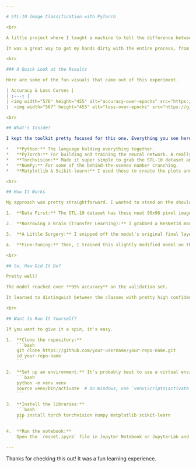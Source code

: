 ```yaml
---

# STL-10 Image Classification with PyTorch

<br>

A little project where I taught a machine to tell the difference between airplanes, cats, dogs, and a few other things. I used the STL-10 dataset and fine-tuned a ResNet18 model to see how well it could learn.

It was a great way to get my hands dirty with the entire process, from getting the data ready to seeing the final predictions. And honestly, it turned out better than I expected.

<br>

### A Quick Look at the Results

Here are some of the fun visuals that came out of this experiment.

| Accuracy & Loss Curves |
| :---: |
| <img width="576" height="455" alt="accuracy-over-epochs" src="https://github.com/user-attachments/assets/0767cfe2-e4aa-4737-afb8-d6c43e30c46e" />
|  <img width="567" height="455" alt="loss-over-epochs" src="https://github.com/user-attachments/assets/663f2b1f-4fed-41c6-bec6-a77360dff464" />

<br>

## What's Inside?

I kept the toolkit pretty focused for this one. Everything you see here was done with:

*   **Python:** The language holding everything together.
*   **PyTorch:** For building and training the neural network. A really enjoyable framework to work with.
*   **Torchvision:** Made it super simple to grab the STL-10 dataset and a pre-trained ResNet18 model.
*   **NumPy:** For some of the behind-the-scenes number crunching.
*   **Matplotlib & Scikit-learn:** I used these to create the plots and the confusion matrix you see above. Helps a lot in figuring out what the model is actually doing.

<br>

## How It Works

My approach was pretty straightforward. I wanted to stand on the shoulders of giants, not reinvent the wheel.

1.  **Data First:** The STL-10 dataset has these neat 96x96 pixel images. The first step was just loading them and getting them ready. I also did a little data augmentation—flipping images horizontally—to give the model more variety to learn from.

2.  **Borrowing a Brain (Transfer Learning):** I grabbed a ResNet18 model that had already been trained on the massive ImageNet dataset. The idea is that this model already knows a lot about general image features.

3.  **A Little Surgery:** I snipped off the model's original final layer and replaced it with a new one that fit the 10 classes of my STL-10 dataset.

4.  **Fine-Tuning:** Then, I trained this slightly modified model on the STL-10 images for just a few epochs. It's mostly about teaching the model to apply what it already knows to this new, specific task. I used the Adam optimizer and Cross-Entropy Loss to guide the learning process.

<br>

## So, How Did It Do?

Pretty well!

The model reached over **95% accuracy** on the validation set.

It learned to distinguish between the classes with pretty high confidence. Looking at the confusion matrix, it seems like it sometimes got 'cat' and 'dog' mixed up, and 'deer' with 'horse', which kind of makes sense. Overall, though, I was really happy with the performance, especially for a fairly quick training run.

<br>

## Want to Run It Yourself?

If you want to give it a spin, it's easy.

1.  **Clone the repository:**
    ```bash
    git clone https://github.com/your-username/your-repo-name.git
    cd your-repo-name
    ```

2.  **Set up an environment:** It's probably best to use a virtual environment.
    ```bash
    python -m venv venv
    source venv/bin/activate  # On Windows, use `venv\Scripts\activate`
    ```

3.  **Install the libraries:**
    ```bash
    pip install torch torchvision numpy matplotlib scikit-learn
    ```

4.  **Run the notebook:**
    Open the `resnet.ipynb` file in Jupyter Notebook or JupyterLab and run the cells. It should download the dataset automatically and start training.

---
```


Thanks for checking this out! It was a fun learning experience.
